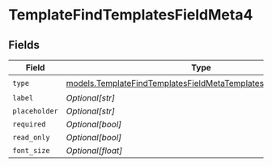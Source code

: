 # TemplateFindTemplatesFieldMeta4


## Fields

| Field                                                                                                                                | Type                                                                                                                                 | Required                                                                                                                             | Description                                                                                                                          |
| ------------------------------------------------------------------------------------------------------------------------------------ | ------------------------------------------------------------------------------------------------------------------------------------ | ------------------------------------------------------------------------------------------------------------------------------------ | ------------------------------------------------------------------------------------------------------------------------------------ |
| `type`                                                                                                                               | [models.TemplateFindTemplatesFieldMetaTemplatesResponse200Type](../models/templatefindtemplatesfieldmetatemplatesresponse200type.md) | :heavy_check_mark:                                                                                                                   | N/A                                                                                                                                  |
| `label`                                                                                                                              | *Optional[str]*                                                                                                                      | :heavy_minus_sign:                                                                                                                   | N/A                                                                                                                                  |
| `placeholder`                                                                                                                        | *Optional[str]*                                                                                                                      | :heavy_minus_sign:                                                                                                                   | N/A                                                                                                                                  |
| `required`                                                                                                                           | *Optional[bool]*                                                                                                                     | :heavy_minus_sign:                                                                                                                   | N/A                                                                                                                                  |
| `read_only`                                                                                                                          | *Optional[bool]*                                                                                                                     | :heavy_minus_sign:                                                                                                                   | N/A                                                                                                                                  |
| `font_size`                                                                                                                          | *Optional[float]*                                                                                                                    | :heavy_minus_sign:                                                                                                                   | N/A                                                                                                                                  |